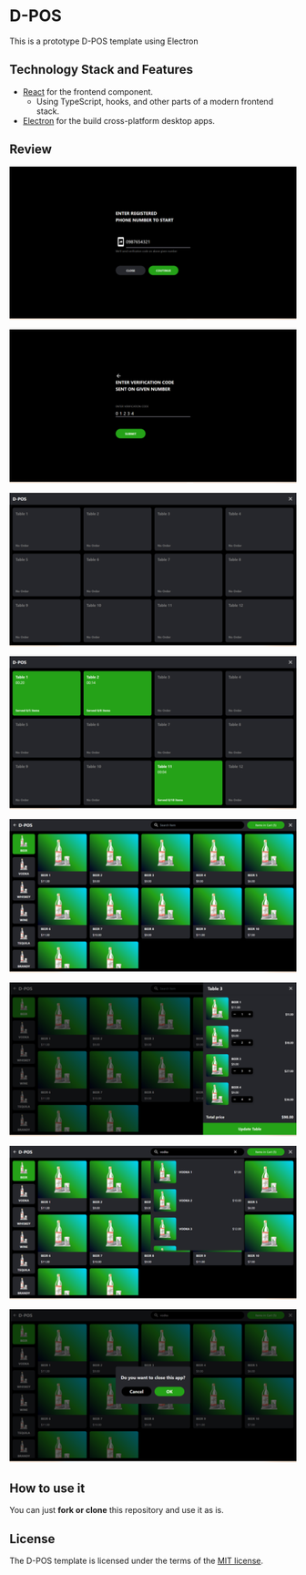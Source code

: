 # D-POS

This is a prototype D-POS template using Electron

## Technology Stack and Features

- [React](https://react.dev/) for the frontend component.
  - Using TypeScript, hooks, and other parts of a modern frontend stack.
- [Electron](https://www.electronjs.org/) for the build cross-platform desktop apps.

## Review

![Homepage](public/images/d-pos-review-1.png)

![Homepage](public/images/d-pos-review-2.png)

![Homepage](public/images/d-pos-review-3.png)

![Homepage](public/images/d-pos-review-4.png)

![Homepage](public/images/d-pos-review-5.png)

![Homepage](public/images/d-pos-review-6.png)

![Homepage](public/images/d-pos-review-7.png)

![Homepage](public/images/d-pos-review-8.png)

## How to use it

You can just **fork or clone** this repository and use it as is.

## License

The D-POS template is licensed under the terms of the [MIT license](/LICENSE).
